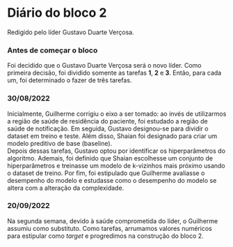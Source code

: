 # Diário do bloco 2
Redigido pelo líder Gustavo Duarte Verçosa.
### Antes de começar o bloco
Foi decidido que o Gustavo Duarte Verçosa será o novo líder. Como primeira decisão, foi dividido somente as tarefas **1**, **2** e **3**. Então, para cada um, foi determinado o fazer de três tarefas.
### 30/08/2022
Inicialmente, Guilherme corrigiu o eixo a ser tomado: ao invés de utilizarmos a região de saúde de residência do paciente, foi estudado a região de saúde de notificação. Em seguida, Gustavo designou-se para dividir o dataset em treino e teste. Além disso, Shaian foi designado para criar um modelo preditivo de base (baseline).
<br> Depois dessas tarefas, Gustavo optou por identificar os hiperparâmetros do algoritmo. Ademais, foi definido que Shaian escolhesse um conjunto de hiperparâmetros e treinasse um modelo de k-vizinhos mais próximo usando o dataset de treino. Por fim, foi estipulado que Guilherme avaliasse o desempenho do modelo e estudasse como o desempenho do modelo se altera com a alteração da complexidade.
### 20/09/2022
Na segunda semana, devido à saúde comprometida do líder, o Guilherme assumiu como substituto. Como tarefas, arrumamos valores numéricos para estipular como *target* e progredimos na construção do bloco 2.

